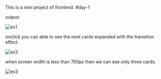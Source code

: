 This is a mini project of frontend.
#day-1


output:

![ex1](https://user-images.githubusercontent.com/116510605/206767771-3b254ce6-b41d-4b1e-b3b8-60c74433bbdb.jpg)

onclick you can able to see the next cards expanded with the transition effect.

![ex2](https://user-images.githubusercontent.com/116510605/206767912-a71ce743-7e85-43ae-9e60-3b8fbdb54b47.jpg)

when screen width is less than 700px then we can see only three cards.


![ex3](https://user-images.githubusercontent.com/116510605/206768919-0a4597b9-c0b9-4fc6-bdf8-dae9b66c76f3.jpg)

